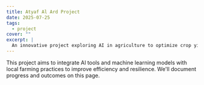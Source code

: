 ```yaml
---
title: Atyaf Al Ard Project
date: 2025-07-25
tags:
  - project
cover: ""
excerpt: |
  An innovative project exploring AI in agriculture to optimize crop yields and sustainability in Palestine.
---
```

This project aims to integrate AI tools and machine learning models with local farming practices to improve efficiency and resilience. We'll document progress and outcomes on this page.
